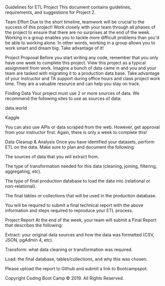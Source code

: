 Guidelines for ETL Project
This document contains guidelines, requirements, and suggestions for Project 2.

Team Effort
Due to the short timeline, teamwork will be crucial to the success of this project! Work closely with your team through all phases of the project to ensure that there are no surprises at the end of the week.
Working in a group enables you to tackle more difficult problems than you'd be able to working alone. In other words, working in a group allows you to work smart and dream big. Take advantage of it!

Project Proposal
Before you start writing any code, remember that you only have one week to complete this project. View this project as a typical assignment from work. Imagine a bunch of data came in and you and your team are tasked with migrating it to a production data base.
Take advantage of your Instructor and TA support during office hours and class project work time. They are a valuable resource and can help you stay on track.

Finding Data
Your project must use 2 or more sources of data. We recommend the following sites to use as sources of data:


data.world


Kaggle


You can also use APIs or data scraped from the web. However, get approval from your instructor first. Again, there is only a week to complete this!

Data Cleanup & Analysis
Once you have identified your datasets, perform ETL on the data. Make sure to plan and document the following:


The sources of data that you will extract from.


The type of transformation needed for this data (cleaning, joining, filtering, aggregating, etc).


The type of final production database to load the data into (relational or non-relational).


The final tables or collections that will be used in the production database.


You will be required to submit a final technical report with the above information and steps required to reproduce your ETL process.

Project Report
At the end of the week, your team will submit a Final Report that describes the following:


Extract: your original data sources and how the data was formatted (CSV, JSON, pgAdmin 4, etc).


Transform: what data cleaning or transformation was required.


Load: the final database, tables/collections, and why this was chosen.


Please upload the report to Github and submit a link to Bootcampspot.


Copyright
Coding Boot Camp © 2019. All Rights Reserved.
